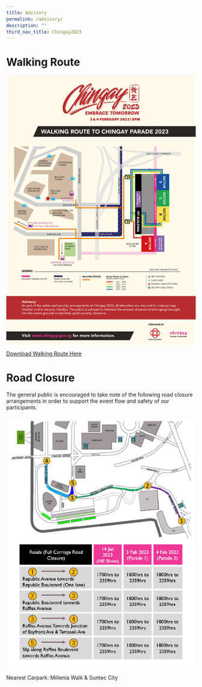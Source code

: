 ```yaml
---
title: Advisory
permalink: /advisory/
description: ""
third_nav_title: Chingay2023
---
```

# Walking Route
![](/images/whats-on/Chingay%202023%20Walking%20Route%20Map%20w%20Advisory.png)

[Download Walking Route Here](/files/whats-on/Chingay%202023%20Walking%20Route%20Map%20w%20Advisory.pdf)

# Road Closure

The general public is encouraged to take note of the following road closure arrangements in order to support the event flow and safety of our participants. 

<div><img src="/images/whats-on/RoadClosure.png"></div>

Nearest Carpark: Millenia Walk & Suntec City

